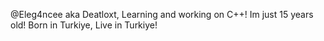 @Eleg4ncee aka Deatloxt, Learning and working on C++! Im just 15 years old! Born in Turkiye, Live in Turkiye!
